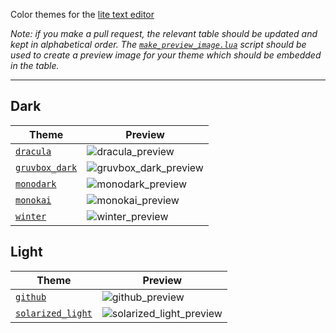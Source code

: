Color themes for the [lite text editor](https://github.com/rxi/lite)

*Note: if you make a pull request, the relevant table should be updated and kept
in alphabetical order. The [`make_preview_image.lua`](make_preview_image.lua)
script should be used to create a preview image for your theme which should be
embedded in the table.*

---

## Dark

Theme | Preview
------|-----------------------------------------
[`dracula`](colors/dracula.lua?raw=1) | ![dracula_preview](https://user-images.githubusercontent.com/3920290/81507632-9ead7780-92f6-11ea-85e9-7cfb9ffa97ae.png)
[`gruvbox_dark`](colors/gruvbox_dark.lua?raw=1) | ![gruvbox_dark_preview](https://user-images.githubusercontent.com/57670615/81137677-94bdfa00-8f2d-11ea-9224-3d70a5ec3101.png)
[`monodark`](colors/monodark.lua?raw=1) | ![monodark_preview](https://user-images.githubusercontent.com/3920290/80304201-62353400-87ac-11ea-9b13-9ca1b9db0f99.png)
[`monokai`](colors/monokai.lua?raw=1) | ![monokai_preview](https://user-images.githubusercontent.com/3920290/80307643-43419c80-87c2-11ea-9f04-580d6acf6252.png)
[`winter`](colors/winter.lua?raw=1) |![winter_preview](https://user-images.githubusercontent.com/3920290/80304194-5c3f5300-87ac-11ea-9acf-33892579093e.png)

## Light

Theme | Preview
------|-----------------------------------------
[`github`](colors/github.lua?raw=1) | ![github_preview](https://user-images.githubusercontent.com/3920290/80308013-800e9300-87c4-11ea-88a7-1f56104a7423.png)
[`solarized_light`](colors/solarized_light.lua?raw=1) | ![solarized_light_preview](https://user-images.githubusercontent.com/3920290/81503910-233fcc00-92de-11ea-9d6d-0a32212e6f02.png)

